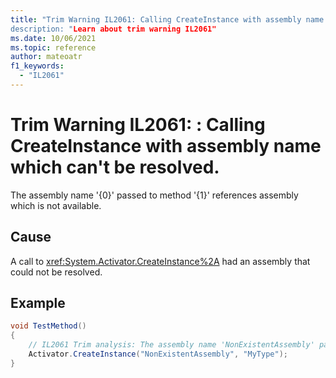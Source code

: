 ```yaml
---
title: "Trim Warning IL2061: Calling CreateInstance with assembly name which can't be resolved.
description: "Learn about trim warning IL2061"
ms.date: 10/06/2021
ms.topic: reference
author: mateoatr
f1_keywords:
  - "IL2061"
---
```

# Trim Warning IL2061: : Calling CreateInstance with assembly name which can't be resolved.

The assembly name '{0}' passed to method '{1}' references assembly which is not available.

## Cause

A call to <xref:System.Activator.CreateInstance%2A> had an assembly that could not be resolved.

## Example

```C#
void TestMethod()
{
    // IL2061 Trim analysis: The assembly name 'NonExistentAssembly' passed to method 'System.Activator.CreateInstance(string, string)' references assembly which is not available.
    Activator.CreateInstance("NonExistentAssembly", "MyType");
}
```
